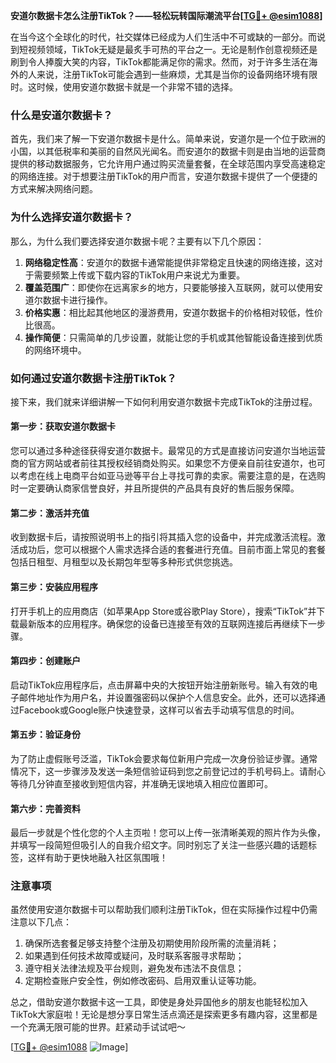 **安道尔数据卡怎么注册TikTok？——轻松玩转国际潮流平台[[TG💪+ @esim1088](https://t.me/s/esim1088)]**

在当今这个全球化的时代，社交媒体已经成为人们生活中不可或缺的一部分。而说到短视频领域，TikTok无疑是最炙手可热的平台之一。无论是制作创意视频还是刷到令人捧腹大笑的内容，TikTok都能满足你的需求。然而，对于许多生活在海外的人来说，注册TikTok可能会遇到一些麻烦，尤其是当你的设备网络环境有限时。这时候，使用安道尔数据卡就是一个非常不错的选择。

### 什么是安道尔数据卡？

首先，我们来了解一下安道尔数据卡是什么。简单来说，安道尔是一个位于欧洲的小国，以其低税率和美丽的自然风光闻名。而安道尔的数据卡则是由当地的运营商提供的移动数据服务，它允许用户通过购买流量套餐，在全球范围内享受高速稳定的网络连接。对于想要注册TikTok的用户而言，安道尔数据卡提供了一个便捷的方式来解决网络问题。

### 为什么选择安道尔数据卡？

那么，为什么我们要选择安道尔数据卡呢？主要有以下几个原因：

1. **网络稳定性高**：安道尔的数据卡通常能提供非常稳定且快速的网络连接，这对于需要频繁上传或下载内容的TikTok用户来说尤为重要。
2. **覆盖范围广**：即使你在远离家乡的地方，只要能够接入互联网，就可以使用安道尔数据卡进行操作。
3. **价格实惠**：相比起其他地区的漫游费用，安道尔数据卡的价格相对较低，性价比很高。
4. **操作简便**：只需简单的几步设置，就能让您的手机或其他智能设备连接到优质的网络环境中。

### 如何通过安道尔数据卡注册TikTok？

接下来，我们就来详细讲解一下如何利用安道尔数据卡完成TikTok的注册过程。

#### 第一步：获取安道尔数据卡

您可以通过多种途径获得安道尔数据卡。最常见的方式是直接访问安道尔当地运营商的官方网站或者前往其授权经销商处购买。如果您不方便亲自前往安道尔，也可以考虑在线上电商平台如亚马逊等平台上寻找可靠的卖家。需要注意的是，在选购时一定要确认商家信誉良好，并且所提供的产品具有良好的售后服务保障。

#### 第二步：激活并充值

收到数据卡后，请按照说明书上的指引将其插入您的设备中，并完成激活流程。激活成功后，您可以根据个人需求选择合适的套餐进行充值。目前市面上常见的套餐包括日租型、月租型以及长期包年型等多种形式供您挑选。

#### 第三步：安装应用程序

打开手机上的应用商店（如苹果App Store或谷歌Play Store），搜索“TikTok”并下载最新版本的应用程序。确保您的设备已连接至有效的互联网连接后再继续下一步骤。

#### 第四步：创建账户

启动TikTok应用程序后，点击屏幕中央的大按钮开始注册新账号。输入有效的电子邮件地址作为用户名，并设置强密码以保护个人信息安全。此外，还可以选择通过Facebook或Google账户快速登录，这样可以省去手动填写信息的时间。

#### 第五步：验证身份

为了防止虚假账号泛滥，TikTok会要求每位新用户完成一次身份验证步骤。通常情况下，这一步骤涉及发送一条短信验证码到您之前登记过的手机号码上。请耐心等待几分钟直至接收到短信内容，并准确无误地填入相应位置即可。

#### 第六步：完善资料

最后一步就是个性化您的个人主页啦！您可以上传一张清晰美观的照片作为头像，并填写一段简短但吸引人的自我介绍文字。同时别忘了关注一些感兴趣的话题标签，这样有助于更快地融入社区氛围哦！

### 注意事项

虽然使用安道尔数据卡可以帮助我们顺利注册TikTok，但在实际操作过程中仍需注意以下几点：

1. 确保所选套餐足够支持整个注册及初期使用阶段所需的流量消耗；
2. 如果遇到任何技术故障或疑问，及时联系客服寻求帮助；
3. 遵守相关法律法规及平台规则，避免发布违法不良信息；
4. 定期检查账户安全性，例如修改密码、启用双重认证等功能。

总之，借助安道尔数据卡这一工具，即使是身处异国他乡的朋友也能轻松加入TikTok大家庭啦！无论是想分享日常生活点滴还是探索更多有趣内容，这里都是一个充满无限可能的世界。赶紧动手试试吧～

[[TG💪+ @esim1088](https://t.me/s/esim1088) ![Image](https://i.postimg.cc/4NQfJmqS/Snipaste-2025-05-13-00-14-12.png)]
